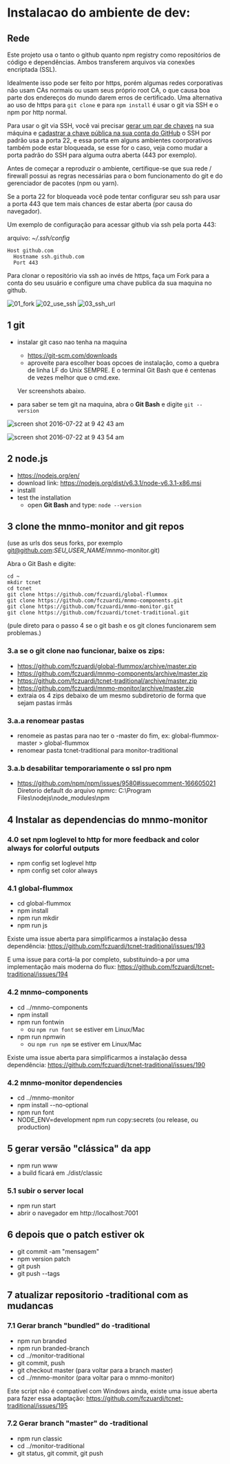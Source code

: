 Instalacao do ambiente de dev:
=============================

Rede
-------

Este projeto usa o tanto o github quanto npm registry como repositórios de
código e dependências. Ambos transferem arquivos via conexões encriptada (SSL).

Idealmente isso pode ser feito por https, porém algumas redes corporativas
não usam CAs normais ou usam seus próprio root CA, o que causa boa parte dos
endereços do mundo darem erros de certificado. Uma alternativa ao uso de https
para ```git clone``` e para ```npm install``` é usar o git via SSH e o npm por
http normal.

Para usar o git via SSH, você vai precisar [gerar um par de chaves][keygeneration]
na sua máquina e [cadastrar a chave pública na sua conta do GitHub][addkeytogithub]
o SSH por padrão usa a porta 22, e essa porta em alguns ambientes coorporativos
também pode estar bloqueada, se esse for o caso, veja como mudar a porta padrão
do SSH para alguma outra aberta (443 por exemplo).

Antes de começar a reproduzir o ambiente, certifique-se que sua rede / firewall
possui as regras necessárias para o bom funcionamento do git e do 
gerenciador de pacotes (npm ou yarn).

Se a porta 22 for bloqueada você pode tentar configurar seu ssh para usar a 
porta 443 que tem mais chances de estar aberta (por causa do navegador).

Um exemplo de configuração para acessar github via ssh pela porta 443:

arquivo: *~/.ssh/config*
```
Host github.com
  Hostname ssh.github.com
  Port 443
```

Para clonar o repositório via ssh ao invés de https, faça um Fork para a conta 
do seu usuário e configure uma chave publica da sua maquina no github.

![01_fork](https://cloud.githubusercontent.com/assets/7760/20060618/241ac6da-a4e3-11e6-91dd-771a211a86a9.png)
![02_use_ssh](https://cloud.githubusercontent.com/assets/7760/20060617/240da306-a4e3-11e6-9bda-fa74b60c9d97.png)
![03_ssh_url](https://cloud.githubusercontent.com/assets/7760/20060616/23e6049a-a4e3-11e6-8ce1-d2f802d17315.png)

[keygeneration]: https://help.github.com/articles/generating-a-new-ssh-key-and-adding-it-to-the-ssh-agent/
[addkeytogithub]: https://help.github.com/articles/adding-a-new-ssh-key-to-your-github-account/

1 git
---
- instalar git caso nao tenha na maquina
  - https://git-scm.com/downloads
  - aproveite para escolher boas opcoes de instalação, como a quebra de linha
  LF do Unix SEMPRE. E o terminal Git Bash que é centenas de vezes melhor que 
  o cmd.exe.
  
  Ver screenshots abaixo.
- para saber se tem git na maquina, abra o **Git Bash** e digite ```git --version```

![screen shot 2016-07-22 at 9 42 43 am](https://cloud.githubusercontent.com/assets/7760/17057566/2b4c3610-4ff1-11e6-823d-751aedd63283.png)

![screen shot 2016-07-22 at 9 43 54 am](https://cloud.githubusercontent.com/assets/7760/17057569/2d703bd0-4ff1-11e6-8ef4-106da737d608.png)


2 node.js
----------
- https://nodejs.org/en/
- download link: https://nodejs.org/dist/v6.3.1/node-v6.3.1-x86.msi
- installl
- test the installation
  - open **Git Bash** and type: ```node --version```


3 clone the mnmo-monitor and git repos
------------------------------------

(use as urls dos seus forks, por exemplo git@github.com:*SEU_USER_NAME*/mnmo-monitor.git)

Abra o Git Bash e digite:

```
cd ~
mkdir tcnet
cd tcnet
git clone https://github.com/fczuardi/global-flummox
git clone https://github.com/fczuardi/mnmo-components.git
git clone https://github.com/fczuardi/mnmo-monitor.git
git clone https://github.com/fczuardi/tcnet-traditional.git
```
(pule direto para o passo 4 se o git bash e os git clones funcionarem sem problemas.)

### 3.a se o git clone nao funcionar, baixe os zips:
- https://github.com/fczuardi/global-flummox/archive/master.zip
- https://github.com/fczuardi/mnmo-components/archive/master.zip
- https://github.com/fczuardi/tcnet-traditional/archive/master.zip
- https://github.com/fczuardi/mnmo-monitor/archive/master.zip
- extraia os 4 zips debaixo de um mesmo subdiretorio de forma que sejam pastas irmãs

### 3.a.a renomear pastas
- renomeie as pastas para nao ter o -master do fim, ex: global-flummox-master > global-flummox
- renomear pasta tcnet-traditional para monitor-traditional

### 3.a.b desabilitar temporariamente o ssl pro npm
- https://github.com/npm/npm/issues/9580#issuecomment-166605021
Diretorio default do arquivo npmrc:  C:\Program Files\nodejs\node_modules\npm

4 Instalar as dependencias do mnmo-monitor
------------------------------------------

### 4.0 set npm loglevel to http for more feedback and color always for colorful outputs
- npm config set loglevel http
- npm config set color always

### 4.1 global-flummox
- cd global-flummox
- npm install
- npm run mkdir
- npm run js

Existe uma issue aberta para simplificarmos a instalação dessa dependência: https://github.com/fczuardi/tcnet-traditional/issues/193<Paste>

E uma issue para cortá-la por completo, substituindo-a por uma implementação
mais moderna do flux: https://github.com/fczuardi/tcnet-traditional/issues/194

### 4.2 mnmo-components
- cd ../mnmo-components
- npm install
- npm run fontwin
  - ou ```npm run font``` se estiver em Linux/Mac
- npm run npmwin
  - ou ```npm run npm``` se estiver em Linux/Mac

Existe uma issue aberta para simplificarmos a instalação dessa dependência: https://github.com/fczuardi/tcnet-traditional/issues/190

### 4.2 mnmo-monitor dependencies
- cd ../mnmo-monitor
- npm install --no-optional
- npm run font
- NODE_ENV=development npm run copy:secrets (ou release, ou production)


5 gerar versão "clássica" da app
--------------------------------
- npm run www
- a build ficará em ./dist/classic

### 5.1 subir o server local
- npm run start
- abrir o navegador em http://localhost:7001

6 depois que o patch estiver ok
--------------------------------
- git commit -am "mensagem"
- npm version patch
- git push
- git push --tags

7 atualizar repositorio -traditional com as mudancas
--------------------------------

### 7.1 Gerar branch "bundled" do -traditional
- npm run branded
- npm run branded-branch
- cd ../monitor-traditional
- git commit, push
- git checkout master (para voltar para a branch master)
- cd ../mnmo-monitor (para voltar para o mnmo-monitor)

Este script não é compatível com Windows ainda, existe uma issue aberta para
fazer essa adaptação: https://github.com/fczuardi/tcnet-traditional/issues/195

### 7.2 Gerar branch "master" do -traditional
- npm run classic
- cd ../monitor-traditional
- git status, git commit, git push
